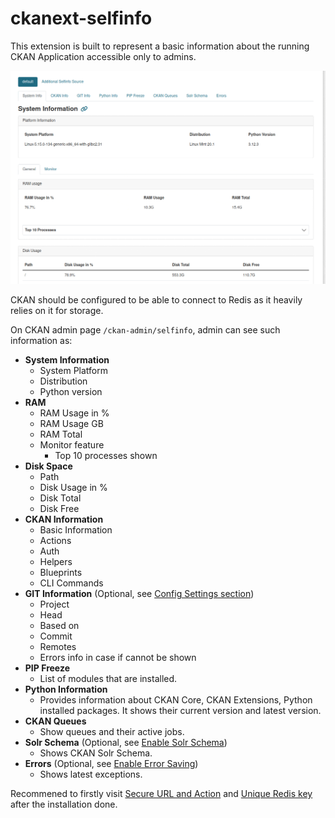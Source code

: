 # ckanext-selfinfo

This extension is built to represent a basic information about the running CKAN Application accessible only to admins.

![Main Selfinfo Screen](assets/main_screen_gif.gif)

CKAN should be configured to be able to connect to Redis as it heavily relies on it for storage.

On CKAN admin page `/ckan-admin/selfinfo`, admin can see such information as:

* **System Information**
    - System Platform
    - Distribution
    - Python version
* **RAM**
    - RAM Usage in %
    - RAM Usage GB
    - RAM Total
    - Monitor feature
        - Top 10 processes shown
* **Disk Space**
    - Path
    - Disk Usage in %
    - Disk Total
    - Disk Free
* **CKAN Information**
    - Basic Information
    - Actions
    - Auth
    - Helpers
    - Blueprints
    - CLI Commands
* **GIT Information** (Optional, see [Config Settings section](configuration/git_info.md))
    - Project
    - Head
    - Based on
    - Commit
    - Remotes
    - Errors info in case if cannot be shown
* **PIP Freeze**
    - List of modules that are installed.
* **Python Information**
    - Provides information about CKAN Core, CKAN Extensions, Python installed packages. It shows their current version and latest version.
* **CKAN Queues**
    - Show queues and their active jobs.
* **Solr Schema** (Optional, see [Enable Solr Schema](configuration/solr_schema.md))
    - Shows CKAN Solr Schema.
* **Errors** (Optional, see [Enable Error Saving](configuration/errors.md))
    - Shows latest exceptions.


Recommened to firstly visit [Secure URL and Action](configuration/secure_url_and_action.md) and [Unique Redis key](configuration/unique_redis_key_per_portal_instance.md) after the installation done.
